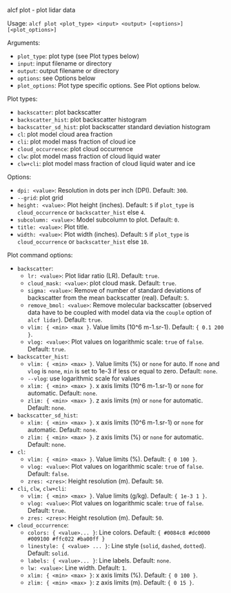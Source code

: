 
alcf plot - plot lidar data

Usage: `alcf plot <plot_type> <input> <output> [<options>] [<plot_options>]`

Arguments:

- `plot_type`: plot type (see Plot types below)
- `input`: input filename or directory
- `output`: output filename or directory
- `options`: see Options below
- `plot_options`: Plot type specific options. See Plot options below.

Plot types:

- `backscatter`: plot backscatter
- `backscatter_hist`: plot backscatter histogram
- `backscatter_sd_hist`: plot backscatter standard deviation histogram
- `cl`: plot model cloud area fraction
- `cli`: plot model mass fraction of cloud ice
- `cloud_occurrence`: plot cloud occurrence
- `clw`: plot model mass fraction of cloud liquid water
- `clw+cli`: plot model mass fraction of cloud liquid water and ice

Options:

- `dpi: <value>`: Resolution in dots per inch (DPI). Default: `300`.
- `--grid`: plot grid
- `height: <value>`: Plot height (inches).
    Default: `5` if `plot_type` is `cloud_occurrence` or `backscatter_hist`
    else `4`.
- `subcolumn: <value>`: Model subcolumn to plot. Default: `0`.
- `title: <value>`: Plot title.
- `width: <value>`: Plot width (inches).
    Default: `5` if `plot_type` is `cloud_occurrence` or `backscatter_hist`
    else `10`.

Plot command options:

- `backscatter`:
    - `lr: <value>`: Plot lidar ratio (LR). Default: `true`.
    - `cloud_mask: <value>`: plot cloud mask. Default: `true`.
    - `sigma: <value>`: Remove of number of standard deviations of backscatter
        from the mean backscatter (real). Default: `5`.
    - `remove_bmol: <value>`: Remove molecular backscatter (observed data have
        to be coupled with model data via the `couple` option of `alcf lidar`).
        Default: `true`.
    - `vlim: { <min> <max }`. Value limits (10^6 m-1.sr-1).
        Default: `{ 0.1 200 }`.
    - `vlog: <value>`: Plot values on logarithmic scale: `true` of `false`.
        Default: `true`.
- `backscatter_hist`:
    - `vlim: { <min> <max> }`. Value limits (%) or `none` for auto. If `none`
        and `vlog` is `none`, `min` is set to 1e-3 if less or equal to zero.
        Default: `none`.
    - `--vlog`: use logarithmic scale for values
    - `xlim: { <min> <max> }`. x axis limits (10^6 m-1.sr-1) or `none` for
        automatic. Default: `none`.
    - `zlim: { <min> <max> }`. z axis limits (m) or `none` for automatic.
        Default: `none`.
- `backscatter_sd_hist`:
    - `xlim: { <min> <max> }`. x axis limits (10^6 m-1.sr-1) or `none` for
        automatic. Default: `none`.
    - `zlim: { <min> <max> }`. z axis limits (%) or `none` for
        automatic. Default: `none`.
- `cl`:
    - `vlim: { <min> <max> }`. Value limits (%).
        Default: `{ 0 100 }`.
    - `vlog: <value>`: Plot values on logarithmic scale: `true` of `false`.
        Default: `false`.
    - `zres: <zres>`: Height resolution (m). Default: `50`.
- `cli`, `clw`, `clw+cli`:
    - `vlim: { <min> <max> }`. Value limits (g/kg).
        Default: `{ 1e-3 1 }`.
    - `vlog: <value>`: Plot values on logarithmic scale: `true` of `false`.
        Default: `true`.
    - `zres: <zres>`: Height resolution (m). Default: `50`.
- `cloud_occurrence`:
    - `colors: { <value>... }`: Line colors.
        Default: `{ #0084c8 #dc0000 #009100 #ffc022 #ba00ff }`
    - `linestyle: { <value> ... }`: Line style (`solid`, `dashed`, `dotted`).
        Default: `solid`.
    - `labels: { <value>... }`: Line labels. Default: `none`.
    - `lw: <value>`: Line width. Default: `1`.
    - `xlim: { <min> <max> }`: x axis limits (%). Default: `{ 0 100 }`.
    - `zlim: { <min> <max> }`: z axis limits (m). Default: `{ 0 15 }`.
	